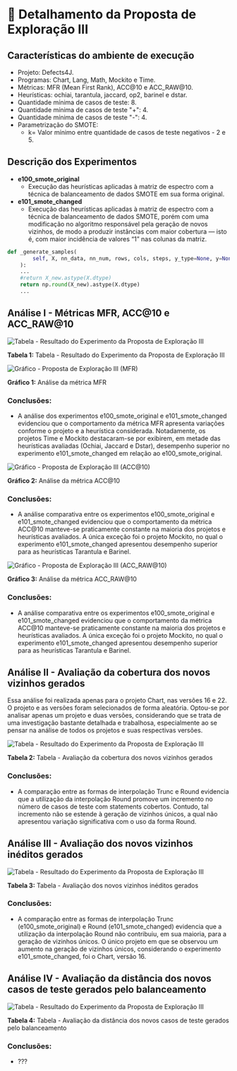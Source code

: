 # 🔬 Detalhamento da Proposta de Exploração III

## Características do ambiente de execução
- Projeto: Defects4J.
- Programas: Chart, Lang, Math, Mockito e Time.
- Métricas: MFR (Mean First Rank), ACC@10 e ACC_RAW@10.
- Heurísticas: ochiai, tarantula, jaccard, op2, barinel e dstar.
- Quantidade mínima de casos de teste: 8.
- Quantidade mínima de casos de teste "+": 4.
- Quantidade mínima de casos de teste "-": 4.
- Parametrização do SMOTE:
  - k= Valor mínimo entre quantidade de casos de teste negativos - 2 e 5.

## Descrição dos Experimentos
- **e100_smote_original**
  - Execução das heurísticas aplicadas à matriz de espectro com a técnica de balanceamento de dados SMOTE em sua forma original.
- **e101_smote_changed**
  - Execução das heurísticas aplicadas à matriz de espectro com a técnica de balanceamento de dados SMOTE, porém com uma modificação no algoritmo responsável pela geração de novos vizinhos, de modo a produzir instâncias com maior cobertura — isto é, com maior incidência de valores “1” nas colunas da matriz. 
```Python
def _generate_samples(
        self, X, nn_data, nn_num, rows, cols, steps, y_type=None, y=None
    ):
    ...
    #return X_new.astype(X.dtype)
    return np.round(X_new).astype(X.dtype)        
    ...
```

## Análise I - Métricas MFR, ACC@10 e ACC_RAW@10

![Tabela - Resultado do Experimento da Proposta de Exploração III](img/Tab_1_Proposta_Exploracao_III.png "Tabela - Resultado do Experimento da Proposta de Exploração III")

**Tabela 1:** Tabela - Resultado do Experimento da Proposta de Exploração III

![Gráfico - Proposta de Exploração III (MFR)](img/Graf_1_Proposta_Exploracao_III.png "Gráfico - Proposta de Exploração III (MFR)")

**Gráfico 1:** Análise da métrica MFR

### Conclusões:  
  - A análise dos experimentos e100_smote_original e e101_smote_changed evidenciou que o comportamento da métrica MFR apresenta variações conforme o projeto e a heurística considerada. Notadamente, os projetos Time e Mockito destacaram-se por exibirem, em metade das heurísticas avaliadas (Ochiai, Jaccard e Dstar), desempenho superior no experimento e101_smote_changed em relação ao e100_smote_original.


![Gráfico - Proposta de Exploração III (ACC@10)](img/Graf_2_Proposta_Exploracao_III.png "Gráfico - Proposta de Exploração III (ACC@10)")

**Gráfico 2:** Análise da métrica ACC@10

### Conclusões:  
  - A análise comparativa entre os experimentos e100_smote_original e e101_smote_changed evidenciou que o comportamento da métrica ACC@10 manteve-se praticamente constante na maioria dos projetos e heurísticas avaliados. A única exceção foi o projeto Mockito, no qual o experimento e101_smote_changed apresentou desempenho superior para as heurísticas Tarantula e Barinel.

![Gráfico - Proposta de Exploração III (ACC_RAW@10)](img/Graf_3_Proposta_Exploracao__III.png "Gráfico - Proposta de Exploração III (ACC_RAW@10)")

**Gráfico 3:** Análise da métrica ACC_RAW@10

### Conclusões:
  - A análise comparativa entre os experimentos e100_smote_original e e101_smote_changed evidenciou que o comportamento da métrica ACC@10 manteve-se praticamente constante na maioria dos projetos e heurísticas avaliados. A única exceção foi o projeto Mockito, no qual o experimento e101_smote_changed apresentou desempenho superior para as heurísticas Tarantula e Barinel.

## Análise II - Avaliação da cobertura dos novos vizinhos gerados
Essa análise foi realizada apenas para o projeto Chart, nas versões 16 e 22. O projeto e as versões foram selecionados de forma aleatória. Optou-se por analisar apenas um projeto e duas versões, considerando que se trata de uma investigação bastante detalhada e trabalhosa, especialmente ao se pensar na análise de todos os projetos e suas respectivas versões.

![Tabela - Resultado do Experimento da Proposta de Exploração III](img/Tab_2_Proposta_Exploracao__III.png "Tabela - Resultado do Experimento da Proposta de Exploração III")

**Tabela 2:** Tabela - Avaliação da cobertura dos novos vizinhos gerados

### Conclusões:
  - A comparação entre as formas de interpolação Trunc e Round evidencia que a utilização da interpolação Round promove um incremento no número de casos de teste com statements cobertos. Contudo, tal incremento não se estende à geração de vizinhos únicos, a qual não apresentou variação significativa com o uso da forma Round.

## Análise III - Avaliação dos novos vizinhos inéditos gerados

![Tabela - Resultado do Experimento da Proposta de Exploração III](img/Tab_3_Proposta_Exploracao_III.png "Tabela - Resultado do Experimento da Proposta de Exploração III")

**Tabela 3:** Tabela - Avaliação dos novos vizinhos inéditos gerados

### Conclusões:
  - A comparação entre as formas de interpolação Trunc (e100_smote_original) e Round (e101_smote_changed) evidencia que a utilização da interpolação Round não contribuiu, em sua maioria, para a geração de vizinhos únicos. O único projeto em que se observou um aumento na geração de vizinhos únicos, considerando o experimento e101_smote_changed, foi o Chart, versão 16.

## Análise IV - Avaliação da distância dos novos casos de teste gerados pelo balanceamento

![Tabela - Resultado do Experimento da Proposta de Exploração III](img/Tab_4_Proposta_Exploracao_III.png "Tabela - Resultado do Experimento da Proposta de Exploração III")

**Tabela 4:** Tabela - Avaliação da distância dos novos casos de teste gerados pelo balanceamento

### Conclusões:
  - ???
